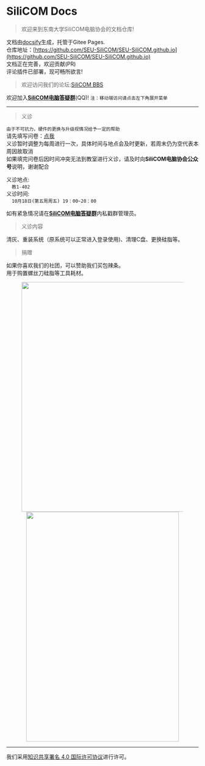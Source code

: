 # SiliCOM Docs

> 欢迎来到东南大学SiliCOM电脑协会的文档仓库!  

文档由[docsify](https://docsify.js.org/)生成，托管于Gitee Pages.  
仓库地址：[https://github.com/SEU-SiliCOM/SEU-SiliCOM.github.io](https://github.com/SEU-SiliCOM/SEU-SiliCOM.github.io)  
文档正在完善，欢迎贡献(PR)  
评论插件已部署，现可畅所欲言!  

> 欢迎访问我们的论坛:[SiliCOM BBS](https://rtfm.top/)

欢迎加入[**SiliCOM电脑答疑群**](https://qm.qq.com/cgi-bin/qm/qr?k=mAa_jeGQf3mkVqX0DBVvOmHzWXnSUcRB&jump_from=webapi&authKey=dCZkjIlbEIClYvl3ziEV2tb+QO8zGiuSzgpwNj7ckAPpeLKn3h66tY+McKgyTAqB)(QQ)! 
`注：移动端访问请点击左下角展开菜单`  

***
> 义诊  
  
`由于不可抗力，硬件的更换与升级视情况给予一定的帮助`  
请先填写问卷：[点我](https://docs.qq.com/form/page/DSnBqUnpFeW1acU1S?_w_tencentdocx_form=1)  
义诊暂时调整为每周进行一次，具体时间与地点会及时更新，若周末仍为空代表本周因故取消 
<br>如果填完问卷后因时间冲突无法到教室进行义诊，请及时向**SiliCOM电脑协会公众号**说明，谢谢配合
<br>

义诊地点:<br>
  &emsp;`教1-402 `<br>
义诊时间:<br>
  &emsp;`10月18日(第五周周五) 19：00~20：00`<br>

如有紧急情况请在[**SiliCOM电脑答疑群**](https://qm.qq.com/cgi-bin/qm/qr?k=mAa_jeGQf3mkVqX0DBVvOmHzWXnSUcRB&jump_from=webapi&authKey=dCZkjIlbEIClYvl3ziEV2tb+QO8zGiuSzgpwNj7ckAPpeLKn3h66tY+McKgyTAqB)内私戳群管理员。  

>义诊内容

清灰、重装系统（原系统可以正常进入登录使用)、清理C盘、更换硅脂等。

<!--如急需维修可尝试联系[急诊名单](https://docs.qq.com/sheet/DVmVzcFhyTE5BRWZT?tab=BB08J2) -->

<!--本协会目前对急诊与义诊的工作范围划分如下<img src="https://s2.loli.net/2022/11/27/SLw3yNGM5VOQzcU.png" width = "900" height = "300"/>-->

> 捐赠  

如果你喜欢我们的社团，可以赞助我们买包辣条。  
用于购置螺丝刀硅脂等工具耗材。  
<center>
<figure>
<img src="https://s2.loli.net/2024/10/06/odV5PMSCUavGBAR.png" width = "440" height = "600"/>
<img src="https://s2.loli.net/2024/10/06/TqFICtodnxKjzeg.png" width = "400" height = "600"/>
</figure>
</center>
<!-- <font face="微软雅黑" color=red size=6>拆机属于风险操作，请务必认真阅读问卷内容。如求万无一失请去售后寻求专业人士帮助。</font> -->  

***
<a rel="license" href="http://creativecommons.org/licenses/by/4.0/"></a>我们采用<a rel="license" href="http://creativecommons.org/licenses/by/4.0/deed.zh">知识共享署名 4.0 国际许可协议</a>进行许可。  
